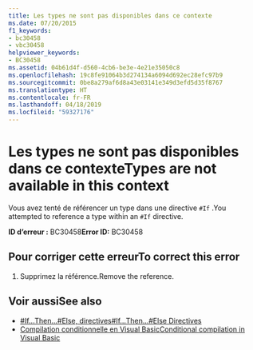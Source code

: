 ```yaml
---
title: Les types ne sont pas disponibles dans ce contexte
ms.date: 07/20/2015
f1_keywords:
- bc30458
- vbc30458
helpviewer_keywords:
- BC30458
ms.assetid: 04b61d4f-d560-4cb6-be3e-4e21e35050c8
ms.openlocfilehash: 19c8fe91064b3d274134a6094d692ec28efc97b9
ms.sourcegitcommit: 0be8a279af6d8a43e03141e349d3efd5d35f8767
ms.translationtype: HT
ms.contentlocale: fr-FR
ms.lasthandoff: 04/18/2019
ms.locfileid: "59327176"
---
```

# <a name="types-are-not-available-in-this-context"></a><span data-ttu-id="400bf-102">Les types ne sont pas disponibles dans ce contexte</span><span class="sxs-lookup"><span data-stu-id="400bf-102">Types are not available in this context</span></span>
<span data-ttu-id="400bf-103">Vous avez tenté de référencer un type dans une directive `#If` .</span><span class="sxs-lookup"><span data-stu-id="400bf-103">You attempted to reference a type within an `#If` directive.</span></span>  
  
 <span data-ttu-id="400bf-104">**ID d’erreur :** BC30458</span><span class="sxs-lookup"><span data-stu-id="400bf-104">**Error ID:** BC30458</span></span>  
  
## <a name="to-correct-this-error"></a><span data-ttu-id="400bf-105">Pour corriger cette erreur</span><span class="sxs-lookup"><span data-stu-id="400bf-105">To correct this error</span></span>  
  
1. <span data-ttu-id="400bf-106">Supprimez la référence.</span><span class="sxs-lookup"><span data-stu-id="400bf-106">Remove the reference.</span></span>  
  
## <a name="see-also"></a><span data-ttu-id="400bf-107">Voir aussi</span><span class="sxs-lookup"><span data-stu-id="400bf-107">See also</span></span>

- [<span data-ttu-id="400bf-108">#If...Then...#Else, directives</span><span class="sxs-lookup"><span data-stu-id="400bf-108">#If...Then...#Else Directives</span></span>](../../visual-basic/language-reference/directives/if-then-else-directives.md)
- [<span data-ttu-id="400bf-109">Compilation conditionnelle en Visual Basic</span><span class="sxs-lookup"><span data-stu-id="400bf-109">Conditional compilation in Visual Basic</span></span>](~/docs/visual-basic/programming-guide/program-structure/conditional-compilation.md)
